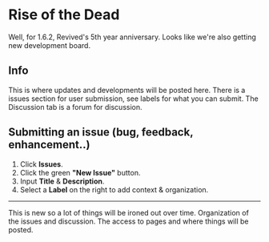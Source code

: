 # Rise of the Dead

Well, for 1.6.2, Revived's 5th year anniversary. Looks like we're also getting new development board.

## Info
This is where updates and developments will be posted here. There is a issues section for user submission, see labels for what you can submit. The Discussion tab is a forum for discussion.

## Submitting an issue (bug, feedback, enhancement..)
1. Click **Issues**.
2. Click the green **"New Issue"** button.
3. Input **Title** & **Description**.
4. Select a **Label** on the right to add context & organization.

---
This is new so a lot of things will be ironed out over time. Organization of the issues and discussion. The access to pages and where things will be posted.